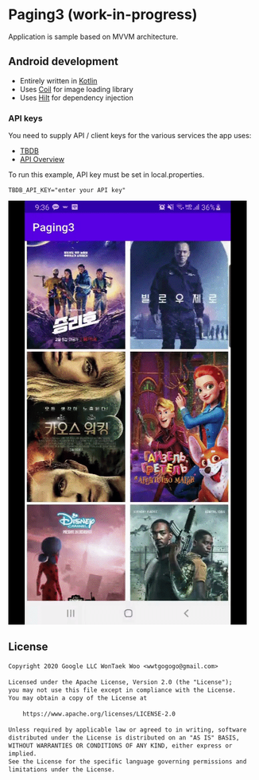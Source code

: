 # Paging3 (work-in-progress)
Application is sample based on MVVM architecture.

## Android development
 * Entirely written in [Kotlin](https://kotlinlang.org/)
 * Uses [Coil](https://github.com/coil-kt/coil) for  image loading library
 * Uses [Hilt](https://dagger.dev/hilt) for dependency injection

### API keys

You need to supply API / client keys for the various services the
app uses:

- [TBDB](https://www.themoviedb.org/)
- [API Overview](https://www.themoviedb.org/documentation/api)

To run this example, API key must be set in local.properties.
```
TBDB_API_KEY="enter your API key"
```

![Show demo app](arts/pageing3_sample.gif)

## License

```
Copyright 2020 Google LLC WonTaek Woo <wwtgogogo@gmail.com>

Licensed under the Apache License, Version 2.0 (the "License");
you may not use this file except in compliance with the License.
You may obtain a copy of the License at

    https://www.apache.org/licenses/LICENSE-2.0

Unless required by applicable law or agreed to in writing, software
distributed under the License is distributed on an "AS IS" BASIS,
WITHOUT WARRANTIES OR CONDITIONS OF ANY KIND, either express or implied.
See the License for the specific language governing permissions and
limitations under the License.
```